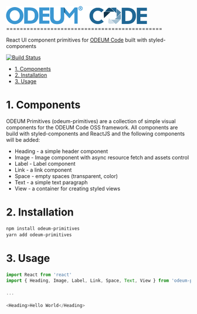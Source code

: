 <a href="https://github.com/odeum/odeum-primitives">
  <img alt="ODEUM Primitives" src="./logotype.png" />
</a>
==============================================

React UI component primitives for [ODEUM Code](https://github.com/odeum/odeum-code) built with styled-components

[![Build Status](https://travis-ci.org/odeum/odeum-primitives.svg?branch=master)](https://travis-ci.org/odeum/odeum-primitives)

<!-- TOC -->

- [1. Components](#1-components)
- [2. Installation](#2-installation)
- [3. Usage](#3-usage)

<!-- /TOC -->

# 1. Components
ODEUM Primitives (odeum-primitives) are a collection of simple visual components for the ODEUM Code OSS framework. All components are build with styled-components and ReactJS and the following components will be added:

- Heading - a simple header component
- Image - Image component with async resource fetch and assets control
- Label - Label component
- Link - a link component
- Space - empty spaces (transparent, color)
- Text - a simple text paragraph
- View - a container for creating styled views


# 2. Installation
```sh
npm install odeum-primitives
yarn add odeum-primitives
```

# 3. Usage

```js
import React from 'react'
import { Heading, Image, Label, Link, Space, Text, View } from 'odeum-primitives'

...

<Heading>Hello World</Heading>
```

